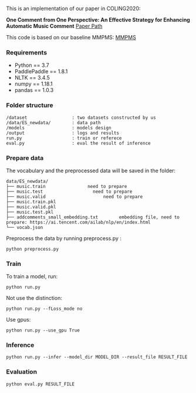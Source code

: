 This is an implementation of our paper in COLING2020:

**One Comment from One Perspective: An Effective Strategy for Enhancing Automatic Music Comment**
[Paper Path](https://www.aclweb.org/anthology/2020.coling-main.259/)




This code is based on our baseline MMPMS: [MMPMS](https://github.com/gyhd/python_study/tree/c84ee2e945bcf86a1066360bbf4be774836444ff/paddle_models-develop/PaddleNLP/Research/IJCAI2019-MMPMS)


### Requirements
- Python == 3.7
- PaddlePaddle == 1.8.1
- NLTK == 3.4.5
- numpy == 1.18.1
- pandas == 1.0.3

### Folder structure
```
/dataset                 : two datasets constructed by us
/data/ES_newdata/  	     : data path
/models  				 : models design
/output 				 : logs and results
run.py 					 : train or referece
eval.py 	   		     : eval the result of inference
```


### Prepare data

The vocabulary and the preprocessed data will be saved in the folder:

```
data/ES_newdata/
├── music.train                need to prepare
├── music.test					 need to prepare
├── music.valid						 need to prepare
├── music.train.pkl				
├── music.valid.pkl
├── music.test.pkl
├── addcomments_small_embedding.txt        embedding file, need to prepare: https://ai.tencent.com/ailab/nlp/en/index.html
└── vocab.json
```

Preprocess the data by running preprocess.py :

```shell
python preprocess.py
```


### Train

To train a model, run:
```shell
python run.py 
```
Not use the distinction:

```shell
python run.py --fLoss_mode no
```

Use gpus:

```shell
python run.py --use_gpu True
```



### Inference

```shell
python run.py --infer --model_dir MODEL_DIR --result_file RESULT_FILE
```



### Evaluation

```shell
python eval.py RESULT_FILE
```



